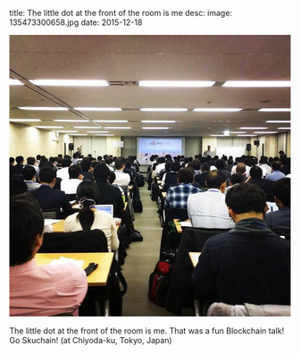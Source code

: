 title: The little dot at the front of the room is me
desc: 
image: 135473300658.jpg
date: 2015-12-18


<img src="/static/media/135473300658.jpg" />
<div class="caption"><p>The little dot at the front of the room is me. That was a fun Blockchain talk! Go Skuchain! (at Chiyoda-ku, Tokyo, Japan)</p> </div>

